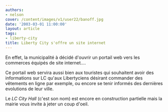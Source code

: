 ```yaml
---
authors:
- nelson
cover: /content/images/v1/user22/banoff.jpg
date: '2003-03-01 11:00:00'
layout: article
tags:
- liberty-city
title: Liberty City s'offre un site internet
---
```



En effet, la municipalité à décidé d'ouvrir un portail web vers les commerces équipés de site internet....

Ce portail web servira aussi bien aux touristes qui souhaitent avoir des informations sur LC qu'aux Libertyciens désirant commander des vêtements en ligne par exemple, ou encore se tenir informés des dernières evolutions de leur ville.

Le _LC City Hall_ (c'est son nom) est encore en construction partielle mais la mairie vous invite à jeter un coup d'oeil.